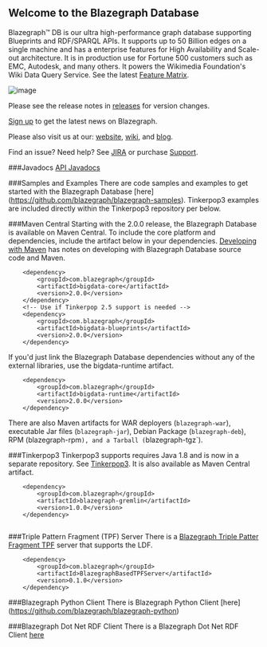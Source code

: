 ## Welcome to the Blazegraph Database
Blazegraph™ DB is our ultra high-performance graph database supporting Blueprints and RDF/SPARQL APIs. It supports up to 50 Billion edges on a single machine and has a enterprise features for High Availability and Scale-out architecture. It is in production use for Fortune 500 customers such as EMC, Autodesk, and many others.  It powers the Wikimedia Foundation's Wiki Data Query Service.  See the latest [Feature Matrix](http://www.blazegraph.com/product/).

![image](http://blog.blazegraph.com/wp-content/uploads/2015/07/blazegraph_by_systap_favicon.png)

Please see the release notes in [releases](bigdata/src/releases) for version changes.

[Sign up](http://eepurl.com/VLpUj) to get the latest news on Blazegraph.

Please also visit us at our: [website](https://www.blazegraph.com), [wiki](https://wiki.blazegraph.com), and [blog](https://blog.blazegraph.com/).

Find an issue?   Need help?  See [JIRA](https://jira.blazegraph.com) or purchase [Support](https://www.blazegraph.com/buy).

###Javadocs
[API Javadocs](https://blazegraph.github.io/database/apidocs/index.html)

###Samples and Examples
There are code samples and examples to get started with the Blazegraph Database [here] (https://github.com/blazegraph/blazegraph-samples).  Tinkerpop3 examples are included directly within the Tinkerpop3 repository per below.

###Maven Central
Starting with the 2.0.0 release, the Blazegraph Database is available on Maven Central.  To include the core platform and dependencies, include the artifact below in your dependencies.   [Developing with Maven](https://wiki.blazegraph.com/wiki/index.php/MavenNotes) has notes on developing with Blazegraph Database source code and Maven.

```
    <dependency>
        <groupId>com.blazegraph</groupId>
        <artifactId>bigdata-core</artifactId>
        <version>2.0.0</version>
    </dependency>
    <!-- Use if Tinkerpop 2.5 support is needed -->
    <dependency>
        <groupId>com.blazegraph</groupId>
        <artifactId>bigdata-blueprints</artifactId>
        <version>2.0.0</version>
    </dependency>
```

If you'd just link the Blazegraph Database dependencies without any of the external libraries, use the bigdata-runtime artifact.

```
    <dependency>
        <groupId>com.blazegraph</groupId>
        <artifactId>bigdata-runtime</artifactId>
        <version>2.0.0</version>
    </dependency>
```

There are also Maven artifacts for WAR deployers (`blazegraph-war`), executable Jar files (`blazegraph-jar`), Debian Package (`blazegraph-deb`), RPM (blazegraph-rpm`), and a Tarball (`blazegraph-tgz`).

###Tinkerpop3
Tinkerpop3 supports requires Java 1.8 and is now in a separate repository.  See [Tinkerpop3](https://github.com/blazegraph/tinkerpop3).  It is also available as Maven Central artifact.

```
    <dependency>
        <groupId>com.blazegraph</groupId>
        <artifactId>blazegraph-gremlin</artifactId>
        <version>1.0.0</version>
    </dependency>
    
```

###Triple Pattern Fragment (TPF) Server
There is a [Blazegraph Triple Patter Fragment TPF](https://github.com/blazegraph/BlazegraphBasedTPFServer) server that supports the LDF.

```
    <dependency>
        <groupId>com.blazegraph</groupId>
        <artifactId>BlazegraphBasedTPFServer</artifactId>
        <version>0.1.0</version>
    </dependency>
```    

###Blazegraph Python Client
There is Blazegraph Python Client [here] (https://github.com/blazegraph/blazegraph-python)

###Blazegraph Dot Net RDF Client
There is a Blazegraph Dot Net RDF Client [here](https://github.com/blazegraph/blazegraph-dotnetrdf)
